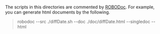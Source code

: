The scripts in this directories are commented by [ROBODoc](https://rfsber.home.xs4all.nl/Robo/robodoc.html). For example, you can generate html documents by the following.

> robodoc --src ./diffDate.sh --doc ./doc/diffDate.html --singledoc --html

